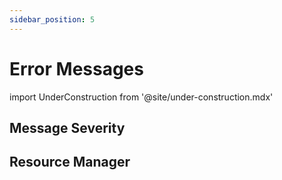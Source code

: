 ```yaml
---
sidebar_position: 5
---
```


# Error Messages

import UnderConstruction from  '@site/under-construction.mdx'

<UnderConstruction />

## Message Severity
## Resource Manager
